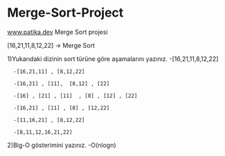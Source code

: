 # Merge-Sort-Project

www.patika.dev Merge Sort projesi

[16,21,11,8,12,22] -> Merge Sort
  
  1)Yukarıdaki dizinin sort türüne göre aşamalarını yazınız.
      -[16,21,11,8,12,22]

      -[16,21,11] , [8,12,22]

      -[16,21] , [11],  [8,12] , [22]

      -[16] , [21] , [11]  , [8] , [12] , [22]

      -[16,21] , [11] , [8] , [12,22]
 
      -[11,16,21] , [8,12,22]

      -[8,11,12,16,21,22]


  2)Big-O gösterimini yazınız.
      -O(nlogn)
